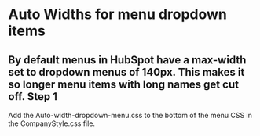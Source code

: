 Auto Widths for menu dropdown items
===================================
By default menus in HubSpot have a max-width set to dropdown menus of 140px. This makes it so longer menu items with long names get cut off.
Step 1
------
Add the Auto-width-dropdown-menu.css to the bottom of the menu CSS in the CompanyStyle.css file. 